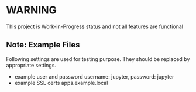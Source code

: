 # WARNING
This project is Work-in-Progress status and not all features are functional

## Note: Example Files
Following settings are used for testing purpose. They should be replaced by appropriate settings.
* example user and password
  username: jupyter, password: jupyter
* example SSL certs
  apps.example.local

